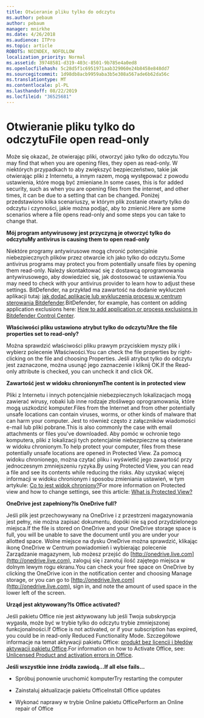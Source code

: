 ```yaml
---
title: Otwieranie pliku tylko do odczytu
ms.author: pebaum
author: pebaum
manager: mnirkhe
ms.date: 4/26/2018
ms.audience: ITPro
ms.topic: article
ROBOTS: NOINDEX, NOFOLLOW
localization_priority: Normal
ms.assetid: 39748581-d319-403c-8501-9b785e4a0ed8
ms.openlocfilehash: 5c28d5f1c6951971aab329060e24b8458e848dd7
ms.sourcegitcommit: 1d98db8acb9959aba3b5e308a567ade6b62da56c
ms.translationtype: MT
ms.contentlocale: pl-PL
ms.lasthandoff: 08/22/2019
ms.locfileid: "36525681"
---
```

# <a name="file-open-read-only"></a><span data-ttu-id="71d2d-102">Otwieranie pliku tylko do odczytu</span><span class="sxs-lookup"><span data-stu-id="71d2d-102">File open read-only</span></span>

<span data-ttu-id="71d2d-103">Może się okazać, że otwierając pliki, otworzyć jako tylko do odczytu.</span><span class="sxs-lookup"><span data-stu-id="71d2d-103">You may find that when you are opening files, they open as read-only.</span></span> <span data-ttu-id="71d2d-104">W niektórych przypadkach to aby zwiększyć bezpieczeństwo, takie jak otwierając pliki z Internetu, a innym razem, mogą występować z powodu ustawienia, które mogą być zmieniane.</span><span class="sxs-lookup"><span data-stu-id="71d2d-104">In some cases, this is for added security, such as when you are opening files from the internet, and other times, it can be due to a setting that can be changed.</span></span> <span data-ttu-id="71d2d-105">Poniżej przedstawiono kilka scenariuszy, w którym plik zostanie otwarty tylko do odczytu i czynności, jakie można podjąć, aby to zmienić.</span><span class="sxs-lookup"><span data-stu-id="71d2d-105">Here are some scenarios where a file opens read-only and some steps you can take to change that.</span></span>
  
 <span data-ttu-id="71d2d-106">**Mój program antywirusowy jest przyczyną je otworzyć tylko do odczytu**</span><span class="sxs-lookup"><span data-stu-id="71d2d-106">**My antivirus is causing them to open read-only**</span></span>
  
<span data-ttu-id="71d2d-107">Niektóre programy antywirusowe mogą chronić potencjalnie niebezpiecznych plików przez otwarcie ich jako tylko do odczytu.</span><span class="sxs-lookup"><span data-stu-id="71d2d-107">Some antivirus programs may protect you from potentially unsafe files by opening them read-only.</span></span> <span data-ttu-id="71d2d-108">Należy skontaktować się z dostawcą oprogramowania antywirusowego, aby dowiedzieć się, jak dostosować te ustawienia.</span><span class="sxs-lookup"><span data-stu-id="71d2d-108">You may need to check with your antivirus provider to learn how to adjust these settings.</span></span> <span data-ttu-id="71d2d-109">BitDefender, na przykład ma zawartość na dodanie wykluczeń aplikacji tutaj: [jak dodać aplikację lub wykluczenia procesu w centrum sterowania Bitdefender](https://www.bitdefender.com/support/how-to-add-application-or-process-exclusions-in-bitdefender-control-center-1119.mdl).</span><span class="sxs-lookup"><span data-stu-id="71d2d-109">BitDefender, for example, has content on adding application exclusions here: [How to add application or process exclusions in Bitdefender Control Center](https://www.bitdefender.com/support/how-to-add-application-or-process-exclusions-in-bitdefender-control-center-1119.mdl).</span></span>
  
 <span data-ttu-id="71d2d-110">**Właściwości pliku ustawiono atrybut tylko do odczytu?**</span><span class="sxs-lookup"><span data-stu-id="71d2d-110">**Are the file properties set to read-only?**</span></span>
  
<span data-ttu-id="71d2d-111">Można sprawdzić właściwości pliku prawym przyciskiem myszy plik i wybierz polecenie Właściwości.</span><span class="sxs-lookup"><span data-stu-id="71d2d-111">You can check the file properties by right-clicking on the file and choosing Properties.</span></span> <span data-ttu-id="71d2d-112">Jeśli atrybut tylko do odczytu jest zaznaczone, można usunąć jego zaznaczenie i kliknij OK.</span><span class="sxs-lookup"><span data-stu-id="71d2d-112">If the Read-only attribute is checked, you can uncheck it and click OK.</span></span>
  
 <span data-ttu-id="71d2d-113">**Zawartość jest w widoku chronionym**</span><span class="sxs-lookup"><span data-stu-id="71d2d-113">**The content is in protected view**</span></span>
  
<span data-ttu-id="71d2d-114">Pliki z Internetu i innych potencjalnie niebezpiecznych lokalizacjach mogą zawierać wirusy, robaki lub inne rodzaje złośliwego oprogramowania, które mogą uszkodzić komputer.</span><span class="sxs-lookup"><span data-stu-id="71d2d-114">Files from the Internet and from other potentially unsafe locations can contain viruses, worms, or other kinds of malware that can harm your computer.</span></span> <span data-ttu-id="71d2d-115">Jest to również często z załączników wiadomości e-mail lub pliki pobrane.</span><span class="sxs-lookup"><span data-stu-id="71d2d-115">This is also commonly the case with email attachments or files you've downloaded.</span></span> <span data-ttu-id="71d2d-116">Aby pomóc w ochronie tego komputera, pliki z lokalizacji tych potencjalnie niebezpieczne są otwierane w widoku chronionym.</span><span class="sxs-lookup"><span data-stu-id="71d2d-116">To help protect your computer, files from these potentially unsafe locations are opened in Protected View.</span></span> <span data-ttu-id="71d2d-117">Za pomocą widoku chronionego, można czytać pliku i wyświetlić jego zawartość przy jednoczesnym zmniejszeniu ryzyka.</span><span class="sxs-lookup"><span data-stu-id="71d2d-117">By using Protected View, you can read a file and see its contents while reducing the risks.</span></span> <span data-ttu-id="71d2d-118">Aby uzyskać więcej informacji w widoku chronionym i sposobu zmieniania ustawień, w tym artykule: [Co to jest widok chroniony?](https://support.office.com/article/d6f09ac7-e6b9-4495-8e43-2bbcdbcb6653)</span><span class="sxs-lookup"><span data-stu-id="71d2d-118">For more information on Protected view and how to change settings, see this article: [What is Protected View?](https://support.office.com/article/d6f09ac7-e6b9-4495-8e43-2bbcdbcb6653)</span></span>
  
 <span data-ttu-id="71d2d-119">**OneDrive jest zapełniony?**</span><span class="sxs-lookup"><span data-stu-id="71d2d-119">**Is OneDrive full?**</span></span>
  
<span data-ttu-id="71d2d-120">Jeśli plik jest przechowywany na OneDrive i z przestrzeni magazynowania jest pełny, nie można zapisać dokumentu, dopóki nie są pod przydzielonego miejsca.</span><span class="sxs-lookup"><span data-stu-id="71d2d-120">If the file is stored on OneDrive and your OneDrive storage space is full, you will be unable to save the document until you are under your allotted space.</span></span> <span data-ttu-id="71d2d-121">Wolne miejsce na dysku OneDrive można sprawdzić, klikając ikonę OneDrive w Centrum powiadomień i wybierając polecenie Zarządzanie magazynem, lub możesz przejść do [http://onedrive.live.com](http://onedrive.live.com), zaloguj się i zanotuj ilość zajętego miejsca w dolnym lewym rogu ekranu.</span><span class="sxs-lookup"><span data-stu-id="71d2d-121">You can check your free space on OneDrive by clicking the OneDrive icon in the notification center and choosing Manage storage, or you can go to [http://onedrive.live.com](http://onedrive.live.com), sign in, and note the amount of used space in the lower left of the screen.</span></span>
  
 <span data-ttu-id="71d2d-122">**Urząd jest aktywowany?**</span><span class="sxs-lookup"><span data-stu-id="71d2d-122">**Is Office activated?**</span></span>
  
<span data-ttu-id="71d2d-123">Jeśli pakietu Office nie jest aktywowany lub jeśli Twoja subskrypcja wygasła, może być w trybie tylko do odczytu trybie zmniejszonej funkcjonalności.</span><span class="sxs-lookup"><span data-stu-id="71d2d-123">If Office is not activated, or if your subscription has expired, you could be in read-only Reduced Functionality Mode.</span></span> <span data-ttu-id="71d2d-124">Szczegółowe informacje na temat aktywacji pakietu Office: [produkt bez licencji i błędów aktywacji pakietu Office](https://support.office.com/article/0d23d3c0-c19c-4b2f-9845-5344fedc4380).</span><span class="sxs-lookup"><span data-stu-id="71d2d-124">For information on how to Activate Office, see: [Unlicensed Product and activation errors in Office](https://support.office.com/article/0d23d3c0-c19c-4b2f-9845-5344fedc4380).</span></span>
  
 <span data-ttu-id="71d2d-125">**Jeśli wszystkie inne źródła zawiodą...**</span><span class="sxs-lookup"><span data-stu-id="71d2d-125">**If all else fails...**</span></span>
  
- <span data-ttu-id="71d2d-126">Spróbuj ponownie uruchomić komputer</span><span class="sxs-lookup"><span data-stu-id="71d2d-126">Try restarting the computer</span></span>
    
- <span data-ttu-id="71d2d-127">Zainstaluj aktualizacje pakietu Office</span><span class="sxs-lookup"><span data-stu-id="71d2d-127">Install Office updates</span></span>
    
- <span data-ttu-id="71d2d-128">Wykonać naprawy w trybie Online pakietu Office</span><span class="sxs-lookup"><span data-stu-id="71d2d-128">Perform an Online repair of Office</span></span>
    

